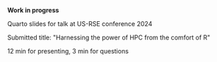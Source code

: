 **Work in progress**

Quarto slides for talk at US-RSE conference 2024

Submitted title: "Harnessing the power of HPC from the comfort of R"

12 min for presenting, 3 min for questions